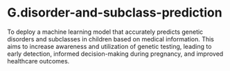 # G.disorder-and-subclass-prediction
 To deploy a machine learning model that accurately predicts genetic disorders and subclasses in children based on medical information. This aims to increase awareness and utilization of genetic testing, leading to early detection, informed decision-making during pregnancy, and improved healthcare outcomes.
